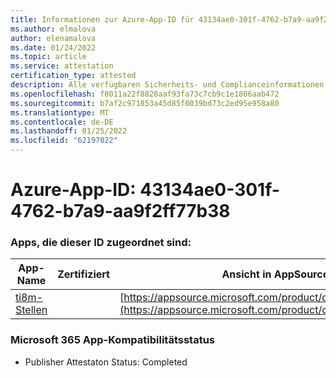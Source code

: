 ```yaml
---
title: Informationen zur Azure-App-ID für 43134ae0-301f-4762-b7a9-aa9f2ff77b38
ms.author: elmalova
author: elenamalova
ms.date: 01/24/2022
ms.topic: article
ms.service: attestation
certification_type: attested
description: Alle verfügbaren Sicherheits- und Complianceinformationen für 43134ae0-301f-4762-b7a9-aa9f2ff77b38.
ms.openlocfilehash: f8011a22f8828aaf93fa73c7cb9c1e1806aab472
ms.sourcegitcommit: b7af2c971853a45d85f0039bd73c2ed95e958a80
ms.translationtype: MT
ms.contentlocale: de-DE
ms.lasthandoff: 01/25/2022
ms.locfileid: "62197022"
---
```

# <a name="azure-app-id-43134ae0-301f-4762-b7a9-aa9f2ff77b38"></a>Azure-App-ID: 43134ae0-301f-4762-b7a9-aa9f2ff77b38


### <a name="apps-associated-with-this-id"></a>Apps, die dieser ID zugeordnet sind:
| **App-Name** | **Zertifiziert** | **Ansicht in AppSource** |
|--------------|---------------|-----------------------|
| [ti8m-Stellen](https://docs.microsoft.com/microsoft-365-app-certification/forward/WA200003311) |  | [https://appsource.microsoft.com/product/office/WA200003311](https://appsource.microsoft.com/product/office/WA200003311) |

### <a name="microsoft-365-app-compliance-status"></a>Microsoft 365 App-Kompatibilitätsstatus
- Publisher Attestaton Status: Completed
